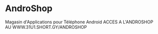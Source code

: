 # AndroShop
Magasin d'Applications pour Téléphone Android
ACCES A L'ANDROSHOP AU WWW.31U1.SHORT.GY/ANDROSHOP
